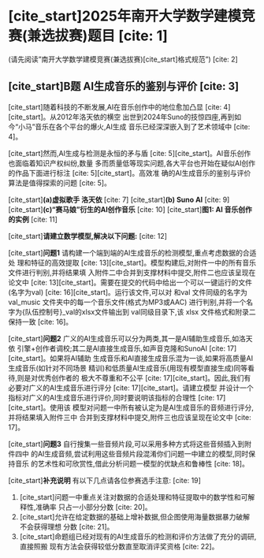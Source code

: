 

# [cite_start]2025年南开大学数学建模竞赛(兼选拔赛)题目 [cite: 1]
(请先阅读”南开大学数学建模竞赛(兼选拔赛)[cite_start]格式规范”) [cite: 2]

## [cite_start]B题 AI生成音乐的鉴别与评价 [cite: 3]

[cite_start]随着科技的不断发展,AI在音乐创作中的地位愈加凸显 [cite: 4][cite_start]。从2012年洛天依的横空 出世到2024年Suno的技惊四座,再到如今“小马”音乐在各个平台的爆火,AI生成 音乐已经深深嵌入到了艺术领域中 [cite: 4]。

[cite_start]然而,AI生成与检测是永恒的矛与盾 [cite: 5][cite_start]。AI音乐创作也面临着知识产权纠纷,数量 多而质量低等现实问题,各大平台也开始在疑似AI创作的作品下面进行标注 [cite: 5][cite_start]。高效准 确的AI生成音乐的鉴别与评价算法是值得探索的问题 [cite: 5]。

[cite_start]**(a)虚拟歌手 洛天依** [cite: 7]
[cite_start]**(b) Suno AI** [cite: 9]
[cite_start]**(c)“赛马娘”衍生的AI创作音乐** [cite: 10]
[cite_start]**图1: AI 音乐创作的实例** [cite: 11]

[cite_start]**请建立数学模型,解决以下问题:** [cite: 12]

[cite_start]**问题1** 请构建一个端到端的AI生成音乐的检测模型,重点考虑数据的合适处 理和特征的高效提取 [cite: 13][cite_start]。模型构建后,对附件一中的所有音乐文件进行判别,并将结果填 入附件二中合并到支撑材料中提交,附件二也应该呈现在论文中 [cite: 13][cite_start]。需要在提交的代码中给出一个可以一键运行的文件(名字为val) [cite: 16][cite_start]。运行该文件,可以对 和val 文件同级的名字为val_music 文件夹中的每一个音乐文件(格式为MP3或AAC) 进行判别,并将一个名字为{队伍控制号}_val的xlsx文件输出到 val同级目录下,该 xlsx 文件格式和附录二保持一致 [cite: 16]。

[cite_start]**问题2** 广义的AI生成音乐可以分为两类,其一是AI辅助生成音乐,如洛天依 引擎+创作者调校;其二是AI直接生成音乐,如声音克隆和SunoAI [cite: 17][cite_start]。如果将AI辅助 生成音乐和AI直接生成音乐混为一谈,如果将高质量AI生成音乐(如针对不同场景 精训)和低质量AI生成音乐(用现有模型直接生成)同等看待,则是对优秀创作者的 极大不尊重和不公平 [cite: 17][cite_start]。因此,我们有必要对广义的AI生成音乐进行评分 [cite: 17][cite_start]。请建立模型 并设计一个指标对广义的AI生成音乐进行评价,同时要说明该指标的合理性 [cite: 17][cite_start]。使用该 模型对问题一中所有被认定为是AI生成音乐的音频进行评分,并将结果填入附件三中 合并到支撑材料中提交,附件三也应该呈现在论文中 [cite: 17]。

[cite_start]**问题3** 自行搜集一些音频片段,可以采用多种方式将这些音频插入到附件四中 的AI生成音频,尝试利用这些音频片段混淆你们问题一中建立的模型,同时保持音乐 的艺术性和可欣赏性,借此分析问题一模型的优缺点和鲁棒性 [cite: 18]。

[cite_start]**补充说明** 有以下几点请各位参赛选手注意: [cite: 19]

1.  [cite_start]问题一中重点关注对数据的合适处理和特征提取中的数学性和可解释性,准确率 只占一小部分分数 [cite: 20]。
2.  [cite_start]允许在给定数据的基础上增补数据,但企图使用海量数据暴力破解不会获得理想 分数 [cite: 21]。
3.  [cite_start]命题组已经对现有的AI生成音乐的检测和评价方法做了充分的调研,直接照搬 现有方法会获得较低分数直至取消评奖资格 [cite: 22]。